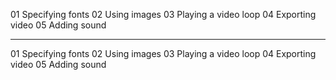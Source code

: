 01 Specifying fonts
02 Using images
03 Playing a video loop
04 Exporting video
05 Adding sound

---

01 Specifying fonts
02 Using images
03 Playing a video loop
04 Exporting video
05 Adding sound
